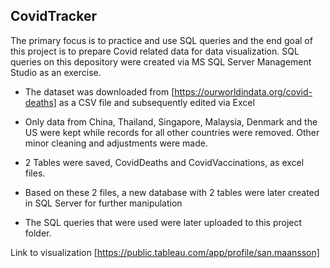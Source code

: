 ## CovidTracker

The primary focus is to practice and use SQL queries and the end goal of this project is to prepare Covid related data for data visualization. SQL queries on this depository were created via MS SQL Server Management Studio as an exercise.

- The dataset was downloaded from [https://ourworldindata.org/covid-deaths] as a CSV file and subsequently edited via Excel

- Only data from China, Thailand, Singapore, Malaysia, Denmark and the US were kept while records for all other countries were removed. 
Other minor cleaning and adjustments were made.

- 2 Tables were saved, CovidDeaths and CovidVaccinations, as excel files.

- Based on these 2 files, a new database with 2 tables were later created in SQL Server for further manipulation

- The SQL queries that were used were later uploaded to this project folder.

Link to visualization [https://public.tableau.com/app/profile/san.maansson]
